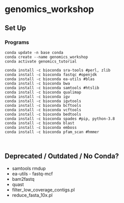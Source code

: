 # genomics_workshop

## Set Up
### Programs

```
conda update -n base conda
conda create --name genomics_workshop
conda activate genomics_tutorial

conda install -c bioconda sra-tools #perl, zlib
conda install -c bioconda fastqc #openjdk
conda install -c bioconda ea-utils #blas
conda install -c bioconda bwa
conda install -c bioconda samtools #htslib
conda install -c bioconda qualimap
conda install -c bioconda igv
conda install -c bioconda igvtools
conda install -c bioconda bcftools
conda install -c bioconda vcftools
conda install -c bioconda bedtools
conda install -c bioconda spades #pip, python-3.8
conda install -c bioconda blast 
conda install -c bioconda emboss 
conda install -c bioconda pfam_scan #hmmer



```

## Deprecated / Outdated / No Conda?
 * samtools rmdup
 * ea-utils - fastq-mcf
 * bam2fastq
 * quast
 * filter_low_coverage_contigs.pl
 * reduce_fasta_10x.pl
 
